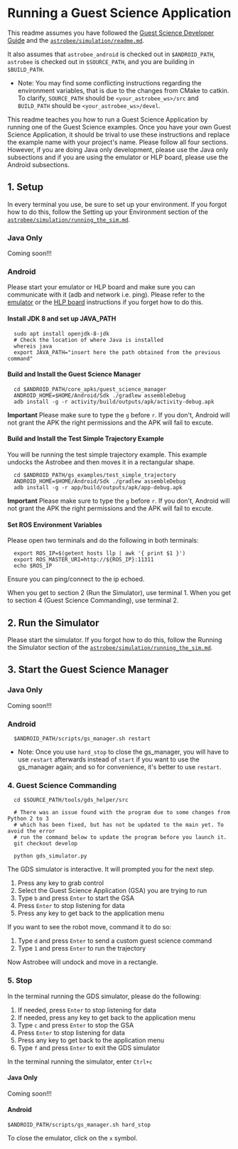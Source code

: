 # Running a Guest Science Application

This readme assumes you have followed the 
[Guest Science Developer Guide](gs_developer_guide.md) and the
[`astrobee/simulation/readme.md`](https://github.com/nasa/astrobee/blob/master/simulation/readme.md).

It also assumes that `astrobee_android` is checked out in `$ANDROID_PATH`,
`astrobee` is checked out in `$SOURCE_PATH`, and you are building in
`$BUILD_PATH`.
- Note: You may find some conflicting instructions regarding the environment variables,
  that is due to the changes from CMake to catkin. To clarify, `SOURCE_PATH` should be
  `<your_astrobee_ws>/src` and `BUILD_PATH` should be `<your_astrobee_ws>/devel`.
            
This readme teaches you how to run a Guest Science Application by running one of
the Guest Science examples. Once you have your own Guest Science Application, it
should be trival to use these instructions and replace the example name with
your project's name. Please follow all four sections. However, if you are doing
Java only development, please use the Java only subsections and if you are using
the emulator or HLP board, please use the Android subsections.

## 1. Setup

In every terminal you use, be sure to set up your environment. If you forgot how
to do this, follow the Setting up your Environment section of the
[`astrobee/simulation/running_the_sim.md`](https://github.com/nasa/astrobee/blob/master/simulation/running_the_sim.md).

### Java Only

Coming soon!!!


### Android

Please start your emulator or HLP board and make sure you can communicate with
it (adb and network i.e. ping). Please refer to the [emulator](emulator.md) or
the [HLP board](hlp_devkit_install.md) instructions if you forget how to do
this.

#### Install JDK 8 and set up JAVA_PATH
```shell
  sudo apt install openjdk-8-jdk
  # Check the location of where Java is installed
  whereis java
  export JAVA_PATH="insert here the path obtained from the previous command"

```

#### Build and Install the Guest Science Manager
```shell
  cd $ANDROID_PATH/core_apks/guest_science_manager
  ANDROID_HOME=$HOME/Android/Sdk ./gradlew assembleDebug
  adb install -g -r activity/build/outputs/apk/activity-debug.apk
```
**Important** Please make sure to type the `g` before `r`. If you don't, Android
will not grant the APK the right permissions and the APK will fail to excute.


#### Build and Install the Test Simple Trajectory Example

You will be running the test simple trajectory example. This example undocks
the Astrobee and then moves it in a rectangular shape.
```shell
  cd $ANDROID_PATH/gs_examples/test_simple_trajectory
  ANDROID_HOME=$HOME/Android/Sdk ./gradlew assembleDebug
  adb install -g -r app/build/outputs/apk/app-debug.apk
```
**Important** Please make sure to type the `g` before `r`. If you don't, Android
will not grant the APK the right permissions and the APK will fail to excute.

#### Set ROS Environment Variables

Please open two terminals and do the following in both terminals:
```shell
  export ROS_IP=$(getent hosts llp | awk '{ print $1 }')
  export ROS_MASTER_URI=http://${ROS_IP}:11311
  echo $ROS_IP
```
Ensure you can ping/connect to the ip echoed.

When you get to section 2 (Run the Simulator), use terminal 1. When you get to
section 4 (Guest Science Commanding), use terminal 2.

## 2. Run the Simulator

Please start the simulator. If you forgot how to do this, follow the Running
the Simulator section of the
[`astrobee/simulation/running_the_sim.md`](https://github.com/nasa/astrobee/blob/master/simulation/running_the_sim.md).


## 3. Start the Guest Science Manager

### Java Only

Coming soon!!!

### Android
```shell
  $ANDROID_PATH/scripts/gs_manager.sh restart
```
  - Note: Once you use `hard_stop` to close the gs_manager, you will have to use `restart` afterwards instead of `start` if you want to use the gs_manager again; and so for convenience, it's better to use `restart`. 
### 4. Guest Science Commanding
```shell
  cd $SOURCE_PATH/tools/gds_helper/src

  # There was an issue found with the program due to some changes from Python 2 to 3
  # which has been fixed, but has not be updated to the main yet. To avoid the error
  # run the command below to update the program before you launch it.
  git checkout develop

  python gds_simulator.py
```
The GDS simulator is interactive. It will prompted you for the next step.

1. Press any key to grab control
2. Select the Guest Science Application (GSA) you are trying to run
3. Type `b` and press `Enter` to start the GSA
4. Press `Enter` to stop listening for data
5. Press any key to get back to the application menu

If you want to see the robot move, command it to do so:

1. Type `d` and press `Enter` to send a custom guest science command
2. Type `1` and press `Enter` to run the trajectory

Now Astrobee will undock and move in a rectangle.

### 5. Stop 

In the terminal running the GDS simulator, please do the following:

1. If needed, press `Enter` to stop listening for data
2. If needed, press any key to get back to the application menu
3. Type `c` and press `Enter` to stop the GSA
4. Press `Enter` to stop listening for data
5. Press any key to get back to the application menu
6. Type `f` and press `Enter` to exit the GDS simulator

In the terminal running the simulator, enter `Ctrl+c`

#### Java Only

Coming soon!!!

#### Android
```shell
$ANDROID_PATH/scripts/gs_manager.sh hard_stop
```

To close the emulator, click on the `x` symbol.
